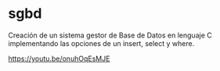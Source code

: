 # sgbd

Creación de un sistema gestor de Base de Datos en lenguaje C implementando las opciones de un insert, select y where.

https://youtu.be/onuhOqEsMJE